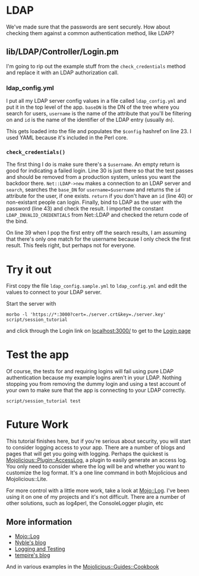 # LDAP

We've made sure that the passwords are sent securely.  How about checking them
against a common authentication method, like LDAP?

## lib/LDAP/Controller/Login.pm

I'm going to rip out the example stuff from the `check_credentials` method
and replace it with an LDAP authorization call.

### ldap_config.yml
I put all my LDAP server config values in a file called `ldap_config.yml` and
put it in the top level of the app.
`baseDN` is the DN of the tree where you search for users, `username` is the name of 
the attribute that you'll be filtering on and `id` is the name of the identifier
of the LDAP entry (usually `dn`).

This gets loaded into the file and populates the `$config` hashref on line 23.
I used YAML because it's included in the Perl core.

### `check_credentials()`
The first thing I do is make sure there's a `$username`.  An empty return is good for
indicating a failed login.
Line 30 is just there so that the test passes and should be removed from a production
system, unless you want the backdoor there.
`Net::LDAP->new` makes a connection to an LDAP server and `search`, searches the `base_DN`
for `username=$username` and returns the `id` attribute for the user, if one exists.
`return` if you don't have an `id` (line 40) or non-existant people can login.
Finally, bind to LDAP as the user with the password (line 43) and check the result.
I imported the constant `LDAP_INVALID_CREDENTIALS` from Net::LDAP and checked 
the return code of the bind.

On line 39 when I pop the first entry off the search results, I am assuming that
there's only one match for the username because I only check the first result.
This feels right, but perhaps not for everyone.

# Try it out
First copy the file `ldap_config.sample.yml` to `ldap_config.yml` and edit
the values to connect to your LDAP server.

Start the server with
```
morbo -l 'https://*:3000?cert=./server.crt&key=./server.key' script/session_tutorial
```
and click through the Login link on [localhost:3000/](https://localhost:3000/)
to get to the [Login page](https://localhost:3000/login)

# Test the app

Of course, the tests for and requiring logins will fail using pure LDAP authentication
because my example logins aren't in your LDAP.  Nothing stopping you from removing
the dummy login and using a test account of your own to make sure that the
app is connecting to your LDAP correctly.

```
script/session_tutorial test 
```


# Future Work

This tutorial finishes here, but if you're serious about security, you will start
to consider logging access to your app.  There are a number of blogs and pages that
will get you going with logging.  Perhaps the quickest is
[Mojolicious::Plugin::AccessLog](https://metacpan.org/pod/Mojolicious::Plugin::AccessLog),
a plugin to easily generate an access log.  You only need to consider where the
log will be and whether you want to customize the log format.  It's a one line command
in both Mojolicious and Mojolicious::Lite.

For more control with a little more work, take a look at
[Mojo::Log](https://metacpan.org/pod/Mojo::Log).
I've been using it on one of my projects and it's not difficult.
There are a number of other solutions, such as log4perl, the ConsoleLogger plugin, etc

## More information

* [Mojo::Log](http://mojolicious.org/perldoc/Mojo/Log)
* [Nyble's blog](http://pseudopoint.net/wp/?p=190)
* [Logging and Testing](https://groups.google.com/forum/#!topic/mojolicious/X09J7ms7MQw)
* [tempire's blog](http://blogs.perl.org/users/tempire/2011/02/logginz-ur-console-with-mojolicious.html)

And in various examples in the 
[Mojolicious::Guides::Cookbook](http://mojolicio.us/perldoc/Mojolicious/Guides/Cookbook)
